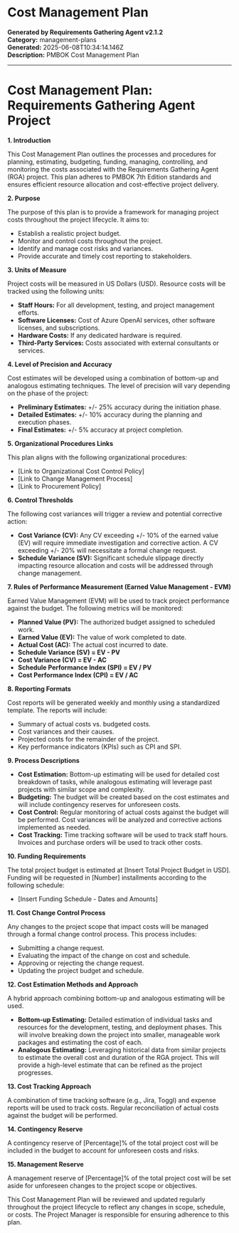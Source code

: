 # Cost Management Plan

**Generated by Requirements Gathering Agent v2.1.2**  
**Category:** management-plans  
**Generated:** 2025-06-08T10:34:14.146Z  
**Description:** PMBOK Cost Management Plan

---

# Cost Management Plan: Requirements Gathering Agent Project

**1. Introduction**

This Cost Management Plan outlines the processes and procedures for planning, estimating, budgeting, funding, managing, controlling, and monitoring the costs associated with the Requirements Gathering Agent (RGA) project.  This plan adheres to PMBOK 7th Edition standards and ensures efficient resource allocation and cost-effective project delivery.

**2. Purpose**

The purpose of this plan is to provide a framework for managing project costs throughout the project lifecycle.  It aims to:

* Establish a realistic project budget.
* Monitor and control costs throughout the project.
* Identify and manage cost risks and variances.
* Provide accurate and timely cost reporting to stakeholders.

**3. Units of Measure**

Project costs will be measured in US Dollars (USD).  Resource costs will be tracked using the following units:

* **Staff Hours:**  For all development, testing, and project management efforts.
* **Software Licenses:** Cost of Azure OpenAI services, other software licenses, and subscriptions.
* **Hardware Costs:**  If any dedicated hardware is required.
* **Third-Party Services:** Costs associated with external consultants or services.

**4. Level of Precision and Accuracy**

Cost estimates will be developed using a combination of bottom-up and analogous estimating techniques.  The level of precision will vary depending on the phase of the project:

* **Preliminary Estimates:** +/- 25% accuracy during the initiation phase.
* **Detailed Estimates:** +/- 10% accuracy during the planning and execution phases.
* **Final Estimates:** +/- 5% accuracy at project completion.

**5. Organizational Procedures Links**

This plan aligns with the following organizational procedures:

* [Link to Organizational Cost Control Policy]
* [Link to Change Management Process]
* [Link to Procurement Policy]


**6. Control Thresholds**

The following cost variances will trigger a review and potential corrective action:

* **Cost Variance (CV):**  Any CV exceeding +/- 10% of the earned value (EV) will require immediate investigation and corrective action.  A CV exceeding +/- 20% will necessitate a formal change request.
* **Schedule Variance (SV):**  Significant schedule slippage directly impacting resource allocation and costs will be addressed through change management.

**7. Rules of Performance Measurement (Earned Value Management - EVM)**

Earned Value Management (EVM) will be used to track project performance against the budget.  The following metrics will be monitored:

* **Planned Value (PV):** The authorized budget assigned to scheduled work.
* **Earned Value (EV):** The value of work completed to date.
* **Actual Cost (AC):** The actual cost incurred to date.
* **Schedule Variance (SV) = EV - PV**
* **Cost Variance (CV) = EV - AC**
* **Schedule Performance Index (SPI) = EV / PV**
* **Cost Performance Index (CPI) = EV / AC**

**8. Reporting Formats**

Cost reports will be generated weekly and monthly using a standardized template.  The reports will include:

* Summary of actual costs vs. budgeted costs.
* Cost variances and their causes.
* Projected costs for the remainder of the project.
* Key performance indicators (KPIs) such as CPI and SPI.

**9. Process Descriptions**

* **Cost Estimation:** Bottom-up estimating will be used for detailed cost breakdown of tasks, while analogous estimating will leverage past projects with similar scope and complexity.
* **Budgeting:** The budget will be created based on the cost estimates and will include contingency reserves for unforeseen costs.
* **Cost Control:** Regular monitoring of actual costs against the budget will be performed.  Cost variances will be analyzed and corrective actions implemented as needed.
* **Cost Tracking:**  Time tracking software will be used to track staff hours.  Invoices and purchase orders will be used to track other costs.

**10. Funding Requirements**

The total project budget is estimated at [Insert Total Project Budget in USD].  Funding will be requested in [Number] installments according to the following schedule:

* [Insert Funding Schedule - Dates and Amounts]

**11. Cost Change Control Process**

Any changes to the project scope that impact costs will be managed through a formal change control process.  This process includes:

* Submitting a change request.
* Evaluating the impact of the change on cost and schedule.
* Approving or rejecting the change request.
* Updating the project budget and schedule.

**12. Cost Estimation Methods and Approach**

A hybrid approach combining bottom-up and analogous estimating will be used.

* **Bottom-up Estimating:**  Detailed estimation of individual tasks and resources for the development, testing, and deployment phases.  This will involve breaking down the project into smaller, manageable work packages and estimating the cost of each.
* **Analogous Estimating:**  Leveraging historical data from similar projects to estimate the overall cost and duration of the RGA project. This will provide a high-level estimate that can be refined as the project progresses.

**13. Cost Tracking Approach**

A combination of time tracking software (e.g., Jira, Toggl) and expense reports will be used to track costs.  Regular reconciliation of actual costs against the budget will be performed.


**14. Contingency Reserve**

A contingency reserve of [Percentage]% of the total project cost will be included in the budget to account for unforeseen costs and risks.

**15. Management Reserve**

A management reserve of [Percentage]% of the total project cost will be set aside for unforeseen changes to the project scope or objectives.


This Cost Management Plan will be reviewed and updated regularly throughout the project lifecycle to reflect any changes in scope, schedule, or costs.  The Project Manager is responsible for ensuring adherence to this plan.
